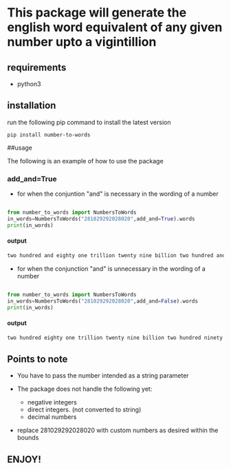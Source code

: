 # This package will generate the english word equivalent of any given number upto a vigintillion

## requirements
- python3 

## installation
run the following pip command to install the latest version
```
pip install number-to-words
```

##usage

The following is an example of how to use the package

### add_and=True
- for when the conjuntion "and" is necessary in the wording of a number
```python

from number_to_words import NumbersToWords
in_words=NumbersToWords("281029292028020",add_and=True).words
print(in_words)

```

#### output
```bash
two hundred and eighty one trillion twenty nine billion two hundred and ninety two million twenty eight thousand and twenty
```
- for when the conjunction "and" is unnecessary in the wording of a number

```python

from number_to_words import NumbersToWords
in_words=NumbersToWords("281029292028020",add_and=False).words
print(in_words)
```
#### output

```bash
two hundred eighty one trillion twenty nine billion two hundred ninety two million twenty eight thousand twenty
```

## Points to note 
- You have to pass the number intended as a string parameter
- The package does not handle the following yet:
    -  negative integers
    -  direct integers. (not converted to string)
    -  decimal numbers 
    
- replace 281029292028020 with custom numbers as desired within the bounds


## ENJOY!